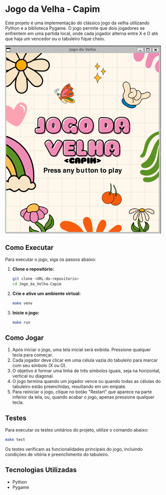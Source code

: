 # Jogo da Velha - Capim
Este projeto é uma implementação do clássico jogo da velha utilizando Python e a biblioteca Pygame. O jogo permite que dois jogadores se enfrentem em uma partida local, onde cada jogador alterna entre X e O até que haja um vencedor ou o tabuleiro fique cheio.

<p align="center">
<img src="./game/image/image.png">
</p>

## Como Executar
Para executar o jogo, siga os passos abaixo:

1. **Clone o repositório:**
   ```bash
   git clone <URL-do-repositorio>
   cd Jogo_da_Velha-Capim 
2. **Crie e ative um ambiente virtual:**
   ```bash
   make venv 
3. **Inicie o jogo:**
   ```bash
   make run 
## Como Jogar
1. Após iniciar o jogo, uma tela inicial será exibida. Pressione qualquer tecla para começar.
2. Cada jogador deve clicar em uma célula vazia do tabuleiro para marcar com seu símbolo (X ou O).
3. O objetivo é formar uma linha de três símbolos iguais, seja na horizontal, vertical ou diagonal.
4. O jogo termina quando um jogador vence ou quando todas as células do tabuleiro estão preenchidas, resultando em um empate.
5. Para reiniciar o jogo, clique no botão "Restart" que aparece na parte inferior da tela, ou, quando acabar o jogo, apenas pressione qualquer tecla.

## Testes
Para executar os testes unitários do projeto, utilize o comando abaixo:
```bash
make test
```
Os testes verificam as funcionalidades principais do jogo, incluindo condições de vitória e preenchimento do tabuleiro.

## Tecnologias Utilizadas
- Python
- Pygame
